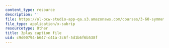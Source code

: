 ```yaml
---
content_type: resource
description: ''
file: https://ol-ocw-studio-app-qa.s3.amazonaws.com/courses/3-60-symmetry-structure-and-tensor-properties-of-materials-fall-2005/c9d00794b647c41a3c6f5d1b6f6b538f_THTQT2aykaA.srt
file_type: application/x-subrip
resourcetype: Other
title: 3play caption file
uid: c9d00794-b647-c41a-3c6f-5d1b6f6b538f
---
```

